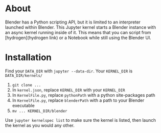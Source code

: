 # About

Blender has a Python scripting API, but it is limited to an interpreter launched within Blender. This Jupyter kernel starts a Blender instance with an async kernel running inside of it. This means that you can script from [hydrogen](hydrogen link) or a Notebook while still using the Blender UI.

# Installation

Find your `DATA_DIR` with `jupyter --data-dir`. Your `KERNEL_DIR` is `DATA_DIR/kernels/`

1. `git clone ...`
1. In `kernel.json`, replace `KERNEL_DIR` with your `KERNEL_DIR`
2. In `KernelFile.py`, replace `pythonPath` with a python site-packages path
3. In `KernelFile.py`, replace `blenderPath` with a path to your Blender executable
2. `mv ... KERNEL_DIR/blender`

Use `jupyter kernelspec list` to make sure the kernel is listed, then launch the kernel as you would any other.
